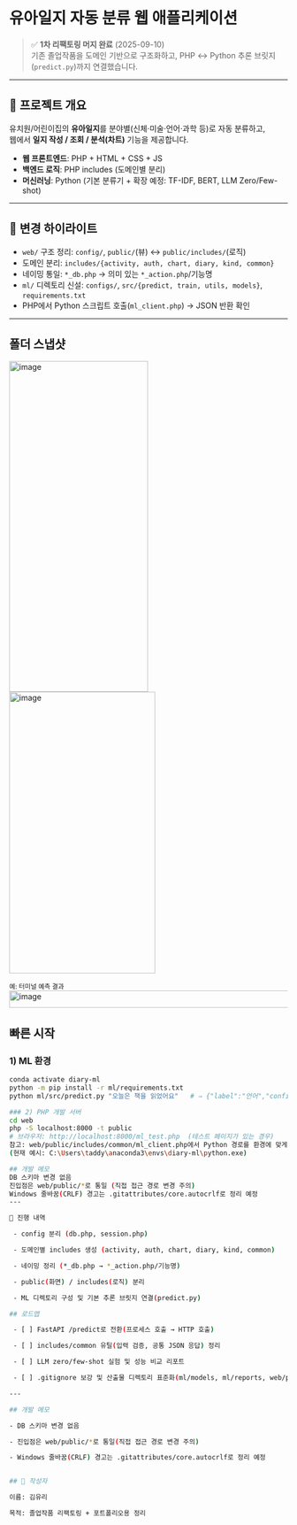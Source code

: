 # 유아일지 자동 분류 웹 애플리케이션

> ✅ **1차 리팩토링 머지 완료** (2025-09-10)  
> 기존 졸업작품을 도메인 기반으로 구조화하고, PHP ↔ Python 추론 브릿지(`predict.py`)까지 연결했습니다.

---

## 📌 프로젝트 개요
유치원/어린이집의 **유아일지**를 분야별(신체·미술·언어·과학 등)로 자동 분류하고,  
웹에서 **일지 작성 / 조회 / 분석(차트)** 기능을 제공합니다.

- **웹 프론트엔드**: PHP + HTML + CSS + JS  
- **백엔드 로직**: PHP includes (도메인별 분리)  
- **머신러닝**: Python (기본 분류기 + 확장 예정: TF-IDF, BERT, LLM Zero/Few-shot)

---

## 🔧 변경 하이라이트
- `web/` 구조 정리: `config/`, `public/`(뷰) ↔ `public/includes/`(로직)
- 도메인 분리: `includes/{activity, auth, chart, diary, kind, common}`
- 네이밍 통일: `*_db.php` → 의미 있는 `*_action.php`/기능명
- `ml/` 디렉토리 신설: `configs/`, `src/{predict, train, utils, models}`, `requirements.txt`
- PHP에서 Python 스크립트 호출(`ml_client.php`) → JSON 반환 확인

---
## 폴더 스냅샷
<img width="251" height="598" alt="image" src="https://github.com/user-attachments/assets/0321bf06-95f9-46f6-975a-a7d4f8f5253d" />
<img width="264" height="509" alt="image" src="https://github.com/user-attachments/assets/e4934387-b0bb-4f7d-8e21-7c88adce8459" />

<sub>예: 터미널 예측 결과</sub> 
<img width="715" height="31" alt="image" src="https://github.com/user-attachments/assets/cc2955ca-76b1-46e8-8030-6c8439d171a4" />

## 빠른 시작
### 1) ML 환경
```bash
conda activate diary-ml
python -m pip install -r ml/requirements.txt
python ml/src/predict.py "오늘은 책을 읽었어요"   # ⇒ {"label":"언어","confidence":0.82}

### 2) PHP 개발 서버
cd web
php -S localhost:8000 -t public
# 브라우저: http://localhost:8000/ml_test.php  (테스트 페이지가 있는 경우)
참고: web/public/includes/common/ml_client.php에서 Python 경로를 환경에 맞게 수정
(현재 예시: C:\Users\taddy\anaconda3\envs\diary-ml\python.exe)

## 개발 메모
DB 스키마 변경 없음
진입점은 web/public/*로 통일 (직접 접근 경로 변경 주의)
Windows 줄바꿈(CRLF) 경고는 .gitattributes/core.autocrlf로 정리 예정
---

🧭 진행 내역

 - config 분리 (db.php, session.php)

 - 도메인별 includes 생성 (activity, auth, chart, diary, kind, common)

 - 네이밍 정리 (*_db.php → *_action.php/기능명)

 - public(화면) / includes(로직) 분리

 - ML 디렉토리 구성 및 기본 추론 브릿지 연결(predict.py)

## 로드맵

 - [ ] FastAPI /predict로 전환(프로세스 호출 → HTTP 호출)

 - [ ] includes/common 유틸(입력 검증, 공통 JSON 응답) 정리

 - [ ] LLM zero/few-shot 실험 및 성능 비교 리포트

 - [ ] .gitignore 보강 및 산출물 디렉토리 표준화(ml/models, ml/reports, web/public/uploads 등)

---

## 개발 메모

- DB 스키마 변경 없음

- 진입점은 web/public/*로 통일(직접 접근 경로 변경 주의)

- Windows 줄바꿈(CRLF) 경고는 .gitattributes/core.autocrlf로 정리 예정


## 👤 작성자

이름: 김유리

목적: 졸업작품 리팩토링 + 포트폴리오용 정리

